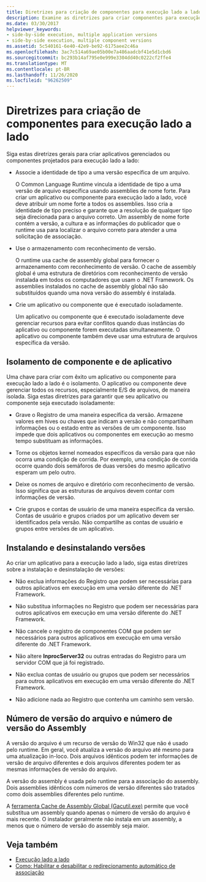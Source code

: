 ```yaml
---
title: Diretrizes para criação de componentes para execução lado a lado
description: Examine as diretrizes para criar componentes para execução lado a lado. Por exemplo, associe o tipo identidade a uma determinada versão de arquivo ou use o armazenamento com reconhecimento de versão.
ms.date: 03/30/2017
helpviewer_keywords:
- side-by-side execution, multiple application versions
- side-by-side execution, multiple component versions
ms.assetid: 5c540161-6e40-42e9-be92-6175aee2c46a
ms.openlocfilehash: 3ac7c514a69ae05b00e7a486aadcbf41e5d1cbd6
ms.sourcegitcommit: bc293b14af795e0e999e3304dd40c0222cf2ffe4
ms.translationtype: MT
ms.contentlocale: pt-BR
ms.lasthandoff: 11/26/2020
ms.locfileid: "96262509"
---
```

# <a name="guidelines-for-creating-components-for-side-by-side-execution"></a>Diretrizes para criação de componentes para execução lado a lado

Siga estas diretrizes gerais para criar aplicativos gerenciados ou componentes projetados para execução lado a lado:  
  
- Associe a identidade de tipo a uma versão específica de um arquivo.  
  
     O Common Language Runtime vincula a identidade de tipo a uma versão de arquivo específica usando assemblies de nome forte. Para criar um aplicativo ou componente para execução lado a lado, você deve atribuir um nome forte a todos os assemblies. Isso cria a identidade de tipo preciso e garante que a resolução de qualquer tipo seja direcionada para o arquivo correto. Um assembly de nome forte contém a versão, a cultura e as informações do publicador que o runtime usa para localizar o arquivo correto para atender a uma solicitação de associação.  
  
- Use o armazenamento com reconhecimento de versão.  
  
     O runtime usa cache de assembly global para fornecer o armazenamento com reconhecimento de versão. O cache de assembly global é uma estrutura de diretórios com reconhecimento de versão instalada em todos os computadores que usam o .NET Framework. Os assemblies instalados no cache de assembly global não são substituídos quando uma nova versão do assembly é instalada.  
  
- Crie um aplicativo ou componente que é executado isoladamente.  
  
     Um aplicativo ou componente que é executado isoladamente deve gerenciar recursos para evitar conflitos quando duas instâncias do aplicativo ou componente forem executadas simultaneamente. O aplicativo ou componente também deve usar uma estrutura de arquivos específica da versão.  
  
## <a name="application-and-component-isolation"></a>Isolamento de componente e de aplicativo  

 Uma chave para criar com êxito um aplicativo ou componente para execução lado a lado é o isolamento. O aplicativo ou componente deve gerenciar todos os recursos, especialmente E/S de arquivos, de maneira isolada. Siga estas diretrizes para garantir que seu aplicativo ou componente seja executado isoladamente:  
  
- Grave o Registro de uma maneira específica da versão. Armazene valores em hives ou chaves que indicam a versão e não compartilham informações ou o estado entre as versões de um componente. Isso impede que dois aplicativos ou componentes em execução ao mesmo tempo substituam as informações.  
  
- Torne os objetos kernel nomeados específicos da versão para que não ocorra uma condição de corrida. Por exemplo, uma condição de corrida ocorre quando dois semáforos de duas versões do mesmo aplicativo esperam um pelo outro.  
  
- Deixe os nomes de arquivo e diretório com reconhecimento de versão. Isso significa que as estruturas de arquivos devem contar com informações de versão.  
  
- Crie grupos e contas de usuário de uma maneira específica da versão. Contas de usuário e grupos criados por um aplicativo devem ser identificados pela versão. Não compartilhe as contas de usuário e grupos entre versões de um aplicativo.  
  
## <a name="installing-and-uninstalling-versions"></a>Instalando e desinstalando versões  

 Ao criar um aplicativo para a execução lado a lado, siga estas diretrizes sobre a instalação e desinstalação de versões:  
  
- Não exclua informações do Registro que podem ser necessárias para outros aplicativos em execução em uma versão diferente do .NET Framework.  
  
- Não substitua informações no Registro que podem ser necessárias para outros aplicativos em execução em uma versão diferente do .NET Framework.  
  
- Não cancele o registro de componentes COM que podem ser necessários para outros aplicativos em execução em uma versão diferente do .NET Framework.  
  
- Não altere **InprocServer32** ou outras entradas do Registro para um servidor COM que já foi registrado.  
  
- Não exclua contas de usuário ou grupos que podem ser necessários para outros aplicativos em execução em uma versão diferente do .NET Framework.  
  
- Não adicione nada ao Registro que contenha um caminho sem versão.  
  
## <a name="file-version-number-and-assembly-version-number"></a>Número de versão do arquivo e número de versão do Assembly  

 A versão do arquivo é um recurso de versão do Win32 que não é usado pelo runtime. Em geral, você atualiza a versão do arquivo até mesmo para uma atualização in-loco. Dois arquivos idênticos podem ter informações de versão de arquivo diferentes e dois arquivos diferentes podem ter as mesmas informações de versão do arquivo.  
  
 A versão do assembly é usada pelo runtime para a associação do assembly. Dois assemblies idênticos com números de versão diferentes são tratados como dois assemblies diferentes pelo runtime.  
  
 A [ferramenta Cache de Assembly Global (Gacutil.exe)](../tools/gacutil-exe-gac-tool.md) permite que você substitua um assembly quando apenas o número de versão do arquivo é mais recente. O instalador geralmente não instala em um assembly, a menos que o número de versão do assembly seja maior.  
  
## <a name="see-also"></a>Veja também

- [Execução lado a lado](side-by-side-execution.md)
- [Como: Habilitar e desabilitar o redirecionamento automático de associação](../configure-apps/how-to-enable-and-disable-automatic-binding-redirection.md)
